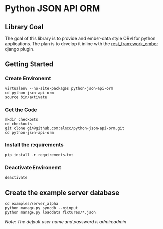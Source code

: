 # Python JSON API ORM

## Library Goal

The goal of this library is to provide and ember-data style ORM for python applications. The plan is to develop it inline with the [rest\_framework\_ember](https://github.com/django-json-api/rest_framework_ember) django plugin.

## Getting Started

### Create Environemt

	virtualenv --no-site-packages python-json-api-orm
	cd python-json-api-orm
	source bin/activate

### Get the Code

	mkdir checkouts
	cd checkouts
	git clone git@github.com:almcc/python-json-api-orm.git
	cd python-json-api-orm

### Install the requirements

	pip install -r requirements.txt

### Deactivate Environemt

 	deactivate

## Create the example server database

	cd examples/server_alpha
	python manage.py syncdb --noinput
	python manage.py loaddata fixtures/*.json

*Note: The default user name and password is admin:admin*

